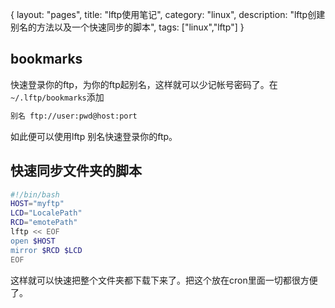 {
layout: "pages",
title: "lftp使用笔记",
category: "linux",
description: "lftp创建别名的方法以及一个快速同步的脚本",
tags: ["linux","lftp"]
}

bookmarks
---
快速登录你的ftp，为你的ftp起别名，这样就可以少记帐号密码了。在`~/.lftp/bookmarks`添加
```bash
别名 ftp://user:pwd@host:port 
```
如此便可以使用lftp 别名快速登录你的ftp。

快速同步文件夹的脚本
---
```bash
#!/bin/bash
HOST="myftp"
LCD="LocalePath"
RCD="emotePath"
lftp << EOF
open $HOST
mirror $RCD $LCD
EOF
```
这样就可以快速把整个文件夹都下载下来了。把这个放在cron里面一切都很方便了。
